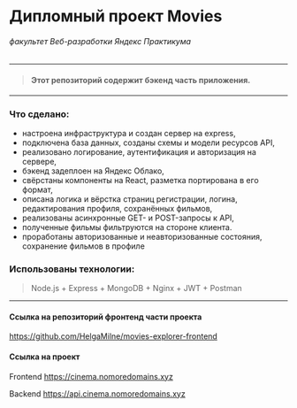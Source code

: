 # Дипломный проект Movies
###### *факультет Веб-разработки Яндекс Практикума*

-----
> #### Этот репозиторий содержит бэкенд часть приложения.
-----

###  Что сделано:

* настроена инфраструктура и создан сервер на express,
* подключена база данных, созданы схемы и модели ресурсов API,
* реализовано логирование, аутентификация и авторизация на сервере,
* бэкенд задеплоен на Яндекс Облако,
* свёрстаны компоненты на React, разметка портирована в его формат,
* описана логика и вёрстка страниц регистрации, логина, редактирования профиля, сохранённых фильмов,
* реализованы асинхронные GET- и POST-запросы к API,
* полученные фильмы фильтруются на стороне клиента.
* проработаны авторизованные и неавторизованные состояния, сохранение фильмов в профиле

###  Использованы технологии:

> Node.js + Express + MongoDB + Nginx + JWT + Postman
-----
#### Ссылка на репозиторий фронтенд части проекта
https://github.com/HelgaMilne/movies-explorer-frontend

#### Ссылка на проект
Frontend https://cinema.nomoredomains.xyz

Backend https://api.cinema.nomoredomains.xyz
